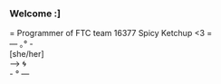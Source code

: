 ### Welcome :]

= Programmer of FTC team 16377 Spicy Ketchup <3 =
<br/> — ｡° -
<br/> [she/her]
<br/> --> :cyclone:
<br/> - ° —
